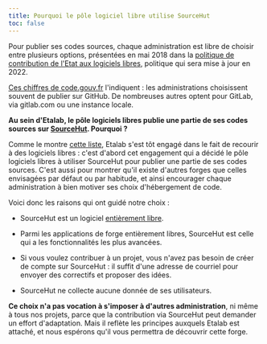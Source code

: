 ```yaml
---
title: Pourquoi le pôle logiciel libre utilise SourceHut
toc: false
---
```


Pour publier ses codes sources, chaque administration est libre de
choisir entre plusieurs options, présentées en mai 2018 dans la
[politique de contribution de l'Etat aux logiciels
libres](https://www.numerique.gouv.fr/publications/politique-logiciel-libre/),
politique qui sera mise à jour en 2022.

[Ces chiffres de code.gouv.fr](https://code.gouv.fr/#/stats)
l'indiquent : les administrations choisissent souvent de publier sur
GitHub.  De nombreuses autres optent pour GitLab, via gitlab.com ou
une instance locale.

**Au sein d'Etalab, le pôle logiciels libres publie une partie de ses
codes sources sur [SourceHut](https://sourcehut.org).  Pourquoi ?**

Comme le montre [cette
liste](https://github.com/etalab/etalab/blob/master/logiciels-libres.md#les-logiciels-libres-utilis%C3%A9s-par-etalab),
Etalab s'est tôt engagé dans le fait de recourir à des logiciels
libres : c'est d'abord cet engagement qui a décidé le pôle logiciels
libres à utiliser SourceHut pour publier une partie de ses codes
sources.  C'est aussi pour montrer qu'il existe d'autres forges que
celles envisagées par défaut ou par habitude, et ainsi encourager
chaque administration à bien motiver ses choix d'hébergement de code.

Voici donc les raisons qui ont guidé notre choix :

- SourceHut est un logiciel [entièrement libre](https://sr.ht/~sircmpwn/sourcehut/).

- Parmi les applications de forge entièrement libres, SourceHut est
  celle qui a les fonctionnalités les plus avancées.

- Si vous voulez contribuer à un projet, vous n'avez pas besoin de
  créer de compte sur SourceHut : il suffit d'une adresse de courriel
  pour envoyer des correctifs et proposer des idées.

- SourceHut ne collecte aucune donnée de ses utilisateurs.

**Ce choix n'a pas vocation à s'imposer à d'autres administration**,
ni même à tous nos projets, parce que la contribution via SourceHut
peut demander un effort d'adaptation.  Mais il reflète les principes
auxquels Etalab est attaché, et nous espérons qu'il vous permettra de
découvrir cette forge.
